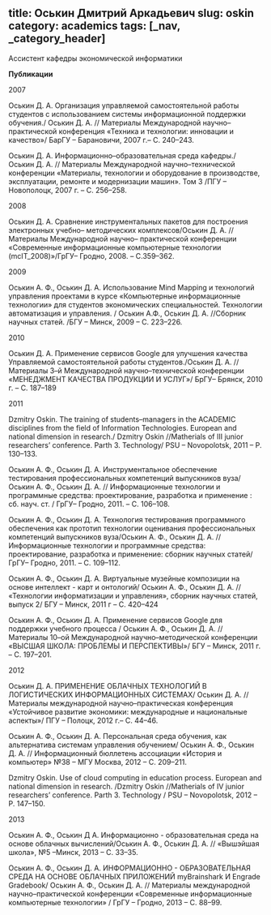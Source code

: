 title: Оськин Дмитрий Аркадьевич
slug: oskin
category: academics
tags: [_nav, _category_header]
---

Ассистент кафедры экономической информатики

__Публикации__

2007

Оськин Д. А.  Организация управляемой самостоятельной работы студентов с использованием системы информационной поддержки обучения./ Оськин Д. А.  // Материалы Международной научно–практической конференция «Техника и технологии: инновации и качество»/ БарГУ – Барановичи, 2007 г.– С. 240–243.

Оськин Д. А.  Информационно–образовательная среда кафедры./ Оськин Д. А.  //  Материалы Международной научно–технической конференции «Материалы, технологии и оборудование в производстве, эксплуатации, ремонте и модернизации машин». Том 3 /ПГУ – Новополоцк, 2007 г. – С. 256–258.

2008

Оськин Д. А.  Сравнение инструментальных пакетов для построения электронных учебно– методических комплексов/Оськин Д. А. // Материалы Международной научно– практической конференции «Современные информационные компьютерные технологии (mcIT_2008)»/ГрГУ– Гродно, 2008. –  С.359–362.

2009

Оськин А. Ф., Оськин Д. А. Использование Mind Mapping и технологий управления проектами в курсе «Компьютерные информационные технологии» для студентов экономических специальностей. Технологии автоматизация и управления. / Оськин А.Ф., Оськин Д. А. //Сборник научных статей. /БГУ – Минск, 2009  – С. 223–226.

2010

Оськин Д. А. Применение сервисов Google для улучшения качества Управляемой самостоятельной работы студентов./Оськин Д. А. // Материалы 3–й Международной научно–технической конференции «МЕНЕДЖМЕНТ КАЧЕСТВА ПРОДУКЦИИ И УСЛУГ»/ БрГУ– Брянск, 2010 г.  – С. 187–189

2011

Dzmitry Oskin. The training of students–managers in the ACADEMIC disciplines from the field of Information Technologies. European and national dimension in research./ Dzmitry Oskin //Matherials of III junior researchers’ conference. Parth 3. Technology/ PSU – Novopolotsk, 2011 – P. 130–133.

Оськин А. Ф., Оськин Д. А. Инструментальное обеспечение тестирования профессиональных компетенций выпускников вуза/ Оськин А. Ф., Оськин Д. А. // Информационные технологии и программные средства: проектирование, разработка и применение : сб. науч. ст. / ГрГУ– Гродно, 2011. – С. 106–108.

Оськин А. Ф., Оськин Д. А. Технология тестирования программного обеспечения как прототип технологии оценивания профессиональных компетенций выпускников вуза/Оськин А. Ф., Оськин Д. А. // Информационные технологии и программные средства: проектирование, разработка и применение: сборник научных статей/ ГрГУ– Гродно, 2011. – С. 109–112.

Оськин А. Ф., Оськин Д. А. Виртуальные музейные композиции на основе интеллект - карт и онтологий/ Оськин А. Ф., Оськин Д. А. // «Технологии информатизации и управления», сборник научных статей, выпуск 2/ БГУ – Минск, 2011 г  – С. 420–424

Оськин А. Ф., Оськин Д. А. Применение сервисов Google для поддержки учебного процесса / Оськин А. Ф., Оськин Д. А. // Материалы 10–ой Международной научно–методической конференции «ВЫСШАЯ ШКОЛА: ПРОБЛЕМЫ И ПЕРСПЕКТИВЫ»/ БГУ – Минск, 2011 г. –  С. 197–201.

2012

Оськин Д. А. ПРИМЕНЕНИЕ ОБЛАЧНЫХ ТЕХНОЛОГИЙ В ЛОГИСТИЧЕСКИХ ИНФОРМАЦИОННЫХ СИСТЕМАХ/ Оськин Д. А. // Материалы международной научно–практическая конференция «Устойчивое развитие экономики: международные и национальные аспекты»/ ПГУ – Полоцк, 2012 г.– С. 44–46.

Оськин А. Ф., Оськин Д. А. Персональная среда обучения, как альтернатива системам управления обучением/ Оськин А. Ф., Оськин Д. А. // Информационный бюллетень ассоциации «История и компьютер» №38 – МГУ Москва, 2012 – С. 209–211.

Dzmitry Oskin. Use of cloud computing in education process. European and national dimension in research. /Dzmitry Oskin //Matherials of IV junior researchers’ conference. Parth 3. Technology / PSU – Novopolotsk, 2012 – P. 147–150.

2013

Оськин А. Ф., Оськин Д А. Информационно - образовательная среда на основе облачных вычислений/Оськин А. Ф., Оськин Д. А. // «Вышэйшая школа», №5 –Минск, 2013 – С. 33–35.

Оськин А. Ф., Оськин Д. А.  ИНФОРМАЦИОННО - ОБРАЗОВАТЕЛЬНАЯ СРЕДА НА ОСНОВЕ ОБЛАЧНЫХ ПРИЛОЖЕНИЙ myBrainshark И Engrade Gradebook/ Оськин А. Ф., Оськин Д. А.  // Материалы международной научно–практической конференции «Современные информационные компьютерные технологии» / ГрГУ –  Гродно, 2013 – С. 88–99.
